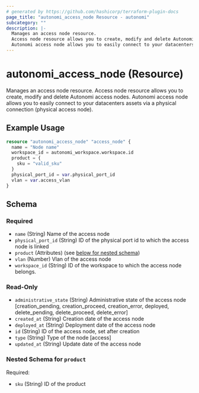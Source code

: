 ```yaml
---
# generated by https://github.com/hashicorp/terraform-plugin-docs
page_title: "autonomi_access_node Resource - autonomi"
subcategory: ""
description: |-
  Manages an access node resource.
  Access node resource allows you to create, modify and delete Autonomi access nodes.
  Autonomi access node allows you to easily connect to your datacenters assets via a physical connection (physical access node).
---
```


# autonomi_access_node (Resource)

Manages an access node resource.
Access node resource allows you to create, modify and delete Autonomi access nodes.
Autonomi access node allows you to easily connect to your datacenters assets via a physical connection (physical access node).

## Example Usage

```terraform
resource "autonomi_access_node" "access_node" {
  name = "Node name"
  workspace_id = autonomi_workspace.workspace.id
  product = {
    sku = "valid_sku"
  }
  physical_port_id = var.physical_port_id
  vlan = var.access_vlan
}
```

<!-- schema generated by tfplugindocs -->
## Schema

### Required

- `name` (String) Name of the access node
- `physical_port_id` (String) ID of the physical port id to which the access node is linked
- `product` (Attributes) (see [below for nested schema](#nestedatt--product))
- `vlan` (Number) Vlan of the access node
- `workspace_id` (String) ID of the workspace to which the access node belongs.

### Read-Only

- `administrative_state` (String) Administrative state of the access node [creation_pending, creation_proceed, creation_error,
deployed, delete_pending, delete_proceed, delete_error]
- `created_at` (String) Creation date of the access node
- `deployed_at` (String) Deployment date of the access node
- `id` (String) ID of the access node, set after creation
- `type` (String) Type of the node [access]
- `updated_at` (String) Update date of the access node

<a id="nestedatt--product"></a>
### Nested Schema for `product`

Required:

- `sku` (String) ID of the product
